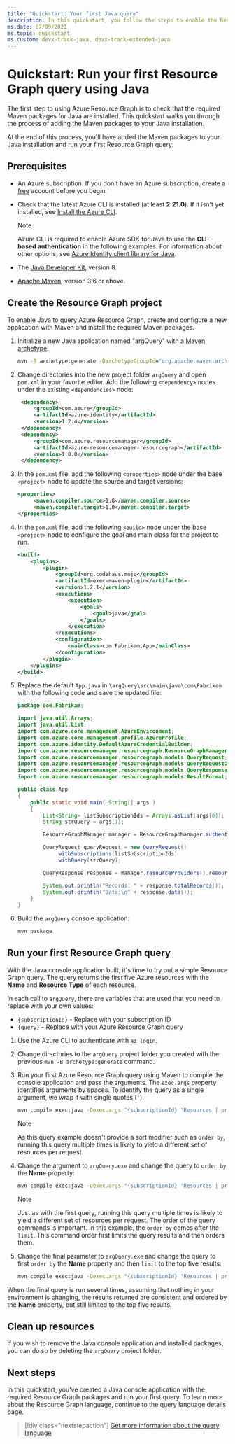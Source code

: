 ```yaml
---
title: "Quickstart: Your first Java query"
description: In this quickstart, you follow the steps to enable the Resource Graph Maven packages for Java and run your first query.
ms.date: 07/09/2021
ms.topic: quickstart
ms.custom: devx-track-java, devx-track-extended-java
---
```

# Quickstart: Run your first Resource Graph query using Java

The first step to using Azure Resource Graph is to check that the required Maven packages for Java
are installed. This quickstart walks you through the process of adding the Maven packages to your
Java installation.

At the end of this process, you'll have added the Maven packages to your Java installation and run
your first Resource Graph query.

## Prerequisites

- An Azure subscription. If you don't have an Azure subscription, create a
  [free](https://azure.microsoft.com/free/) account before you begin.

- Check that the latest Azure CLI is installed (at least **2.21.0**). If it isn't yet installed, see
  [Install the Azure CLI](/cli/azure/install-azure-cli).

  > [!NOTE]
  > Azure CLI is required to enable Azure SDK for Java to use the **CLI-based authentication** in
  > the following examples. For information about other options, see
  > [Azure Identity client library for Java](https://github.com/Azure/azure-sdk-for-java/tree/master/sdk/identity/azure-identity).

- The [Java Developer Kit](/azure/developer/java/fundamentals/java-support-on-azure), version
  8.

- [Apache Maven](https://maven.apache.org/), version 3.6 or above.

## Create the Resource Graph project

To enable Java to query Azure Resource Graph, create and configure a new application with Maven and
install the required Maven packages.

1. Initialize a new Java application named "argQuery" with a
   [Maven archetype](https://maven.apache.org/guides/introduction/introduction-to-archetypes.html):

   ```cmd
   mvn -B archetype:generate -DarchetypeGroupId="org.apache.maven.archetypes" -DgroupId="com.Fabrikam" -DartifactId="argQuery"
   ```

1. Change directories into the new project folder `argQuery` and open `pom.xml` in your favorite
   editor. Add the following `<dependency>` nodes under the existing `<dependencies>` node:

   ```xml
    <dependency>
        <groupId>com.azure</groupId>
        <artifactId>azure-identity</artifactId>
        <version>1.2.4</version>
    </dependency>
    <dependency>
        <groupId>com.azure.resourcemanager</groupId>
        <artifactId>azure-resourcemanager-resourcegraph</artifactId>
        <version>1.0.0</version>
    </dependency>
   ```

1. In the `pom.xml` file, add the following `<properties>` node under the base `<project>` node to
   update the source and target versions:

   ```xml
   <properties>
        <maven.compiler.source>1.8</maven.compiler.source>
        <maven.compiler.target>1.8</maven.compiler.target>
   </properties>
   ```

1. In the `pom.xml` file, add the following `<build>` node under the base `<project>` node to
   configure the goal and main class for the project to run.

   ```xml
   <build>
       <plugins>
           <plugin>
               <groupId>org.codehaus.mojo</groupId>
               <artifactId>exec-maven-plugin</artifactId>
               <version>1.2.1</version>
               <executions>
                   <execution>
                       <goals>
                           <goal>java</goal>
                       </goals>
                   </execution>
               </executions>
               <configuration>
                   <mainClass>com.Fabrikam.App</mainClass>
               </configuration>
           </plugin>
       </plugins>
   </build>
   ```

1. Replace the default `App.java` in `\argQuery\src\main\java\com\Fabrikam` with the following code
   and save the updated file:

   ```java
   package com.Fabrikam;

   import java.util.Arrays;
   import java.util.List;
   import com.azure.core.management.AzureEnvironment;
   import com.azure.core.management.profile.AzureProfile;
   import com.azure.identity.DefaultAzureCredentialBuilder;
   import com.azure.resourcemanager.resourcegraph.ResourceGraphManager;
   import com.azure.resourcemanager.resourcegraph.models.QueryRequest;
   import com.azure.resourcemanager.resourcegraph.models.QueryRequestOptions;
   import com.azure.resourcemanager.resourcegraph.models.QueryResponse;
   import com.azure.resourcemanager.resourcegraph.models.ResultFormat;

   public class App
   {
       public static void main( String[] args )
       {
           List<String> listSubscriptionIds = Arrays.asList(args[0]);
           String strQuery = args[1];

           ResourceGraphManager manager = ResourceGraphManager.authenticate(new DefaultAzureCredentialBuilder().build(), new AzureProfile(AzureEnvironment.AZURE));

           QueryRequest queryRequest = new QueryRequest()
               .withSubscriptions(listSubscriptionIds)
               .withQuery(strQuery);

           QueryResponse response = manager.resourceProviders().resources(queryRequest);

           System.out.println("Records: " + response.totalRecords());
           System.out.println("Data:\n" + response.data());
       }
   }
   ```

1. Build the `argQuery` console application:

   ```bash
   mvn package
   ```

## Run your first Resource Graph query

With the Java console application built, it's time to try out a simple Resource Graph query. The
query returns the first five Azure resources with the **Name** and **Resource Type** of each
resource.

In each call to `argQuery`, there are variables that are used that you need to replace with your own
values:

- `{subscriptionId}` - Replace with your subscription ID
- `{query}` - Replace with your Azure Resource Graph query

1. Use the Azure CLI to authenticate with `az login`.

1. Change directories to the `argQuery` project folder you created with the previous
   `mvn -B archetype:generate` command.

1. Run your first Azure Resource Graph query using Maven to compile the console application and pass
   the arguments. The `exec.args` property identifies arguments by spaces. To identify the query as
   a single argument, we wrap it with single quotes (`'`).

   ```bash
   mvn compile exec:java -Dexec.args "{subscriptionId} 'Resources | project name, type | limit 5'"
   ```

   > [!NOTE]
   > As this query example doesn't provide a sort modifier such as `order by`, running this query
   > multiple times is likely to yield a different set of resources per request.

1. Change the argument to `argQuery.exe` and change the query to `order by` the **Name** property:

   ```bash
   mvn compile exec:java -Dexec.args "{subscriptionId} 'Resources | project name, type | limit 5 | order by name asc'"
   ```

   > [!NOTE]
   > Just as with the first query, running this query multiple times is likely to yield a different
   > set of resources per request. The order of the query commands is important. In this example,
   > the `order by` comes after the `limit`. This command order first limits the query results and
   > then orders them.

1. Change the final parameter to `argQuery.exe` and change the query to first `order by` the
   **Name** property and then `limit` to the top five results:

   ```bash
   mvn compile exec:java -Dexec.args "{subscriptionId} 'Resources | project name, type | order by name asc | limit 5'"
   ```

When the final query is run several times, assuming that nothing in your environment is changing,
the results returned are consistent and ordered by the **Name** property, but still limited to the
top five results.

## Clean up resources

If you wish to remove the Java console application and installed packages, you can do so by deleting
the `argQuery` project folder.

## Next steps

In this quickstart, you've created a Java console application with the required Resource Graph
packages and run your first query. To learn more about the Resource Graph language, continue to the
query language details page.

> [!div class="nextstepaction"]
> [Get more information about the query language](./concepts/query-language.md)
